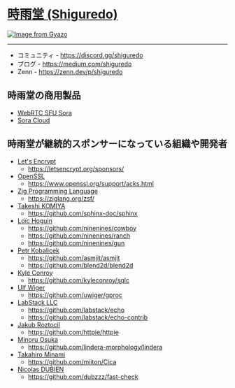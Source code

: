 # [時雨堂 (Shiguredo) ](https://shiguredo.jp/)

[![Image from Gyazo](https://i.gyazo.com/a797ca26734a866ceb8d1928673e2c47.jpg)](https://gyazo.com/a797ca26734a866ceb8d1928673e2c47)

---

- コミュニティ - https://discord.gg/shiguredo
- ブログ - https://medium.com/shiguredo
- Zenn - https://zenn.dev/p/shiguredo

## 時雨堂の商用製品

- [WebRTC SFU Sora](https://sora.shiguredo.jp/)
- [Sora Cloud](https://sora-cloud.shiguredo.jp/)

## 時雨堂が継続的スポンサーになっている組織や開発者

- [Let's Encrypt](https://letsencrypt.org/)
    - https://letsencrypt.org/sponsors/
- [OpenSSL](https://www.openssl.org/)
    - https://www.openssl.org/support/acks.html
- [Zig Programming Language](https://ziglang.org/)
    - https://ziglang.org/zsf/    
- [Takeshi KOMIYA](https://github.com/tk0miya)
    - https://github.com/sphinx-doc/sphinx
- [Loïc Hoguin](https://github.com/essen)
    - https://github.com/ninenines/cowboy
    - https://github.com/ninenines/ranch
    - https://github.com/ninenines/gun
- [Petr Kobalicek](https://github.com/kobalicek)
    - https://github.com/asmjit/asmjit
    - https://github.com/blend2d/blend2d
- [Kyle Conroy](https://github.com/kyleconroy)
    - https://github.com/kyleconroy/sqlc
- [Ulf Wiger](https://github.com/uwiger)
    - https://github.com/uwiger/gproc
- [LabStack LLC](https://github.com/labstack)
    - https://github.com/labstack/echo
    - https://github.com/labstack/echo-contrib
- [Jakub Roztocil](https://github.com/jakubroztocil)
    - https://github.com/httpie/httpie
- [Minoru Osuka](https://github.com/mosuka)
    - https://github.com/lindera-morphology/lindera
- [Takahiro Minami](https://github.com/miiton)
    - https://github.com/miiton/Cica
- [Nicolas DUBIEN](https://github.com/dubzzz)
    - https://github.com/dubzzz/fast-check

